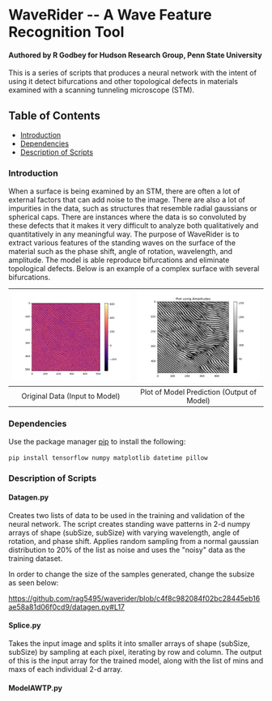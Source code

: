 # WaveRider -- A Wave Feature Recognition Tool
#### Authored by R Godbey for Hudson Research Group, Penn State University
This is a series of scripts that produces a neural network with the intent of
using it detect bifurcations and other topological defects in materials examined
with a scanning tunneling microscope (STM).

## Table of Contents

* [Introduction](https://github.com/rag5495/waverider#introduction)
* [Dependencies](https://github.com/rag5495/waverider#dependencies)
* [Description of Scripts](https://github.com/rag5495/waverider#description-of-scripts)


### Introduction
When a surface is being examined by an STM, there are often a lot of external
factors that can add noise to the image. There are also a lot of impurities in
the data, such as structures that resemble radial gaussians or spherical caps.
There are instances where the data is so convoluted by these defects that it makes
it very difficult to analyze both qualitatively and quantitatively in any
meaningful way. The purpose of WaveRider is to extract various features of the
standing waves on the surface of the material such as the phase shift, angle of
rotation, wavelength, and amplitude. The model is able reproduce bifurcations
and eliminate topological defects. Below is an example of a complex surface with
several bifurcations.

![alt-text-1](orig.png "Original Data") | ![alt-text-2](amp.png "Plot of Prediction")
:--------------------------------------:|:------------------------------------------:
Original Data (Input to Model) | Plot of Model Prediction (Output of Model)


### Dependencies
Use the package manager [pip](https://pip.pypa.io/en/stable/) to install the following:

`pip install tensorflow numpy matplotlib datetime pillow`


### Description of Scripts

#### Datagen.py
Creates two lists of data to be used in the training and validation of the neural
network. The script creates standing wave patterns in 2-d numpy arrays of shape
(subSize, subSize) with varying wavelength, angle of rotation, and phase shift.
Applies random sampling from a normal gaussian distribution to 20% of the list as
noise and uses the "noisy" data as the training dataset.

In order to change the size of the samples generated, change the subsize as seen below:

https://github.com/rag5495/waverider/blob/c4f8c982084f02bc28445eb16ae58a81d06f0cd9/datagen.py#L17

#### Splice.py
Takes the input image and splits it into smaller arrays of shape (subSize, subSize)
by sampling at each pixel, iterating by row and column. The output of this is the
input array for the trained model, along with the list of mins and maxs of each
individual 2-d array.

#### ModelAWTP.py
